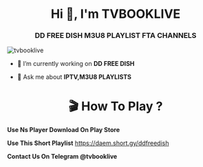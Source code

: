 <h1 align="center">Hi 👋, I'm TVBOOKLIVE</h1>
<h3 align="center">DD FREE DISH M3U8 PLAYLIST FTA CHANNELS</h3>


<p align="left"> <img src="https://komarev.com/ghpvc/?username=tvbooklive&label=Profile%20views&color=0e75b6&style=flat" alt="tvbooklive" /> </p>


- 🔭 I’m currently working on **DD FREE DISH**

- 💬 Ask me about **IPTV,M3U8 PLAYLISTS**

<h1 align="center">🎬 How To Play ? </h1>

**Use Ns Player Download On Play Store** 

**Use This Short Playlist**  https://daem.short.gy/ddfreedish 

**Contact Us On Telegram @tvbooklive**
